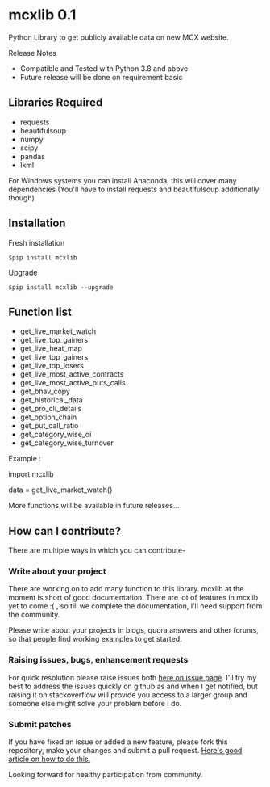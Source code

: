 # mcxlib 0.1

Python Library to get publicly available data on new MCX website.

Release Notes
* Compatible and Tested with Python 3.8 and above 
* Future release will be done on requirement basic

## Libraries Required
- requests
- beautifulsoup
- numpy 
- scipy
- pandas
- lxml

For Windows systems you can install Anaconda, this will cover many dependencies (You'll have to install requests and beautifulsoup additionally though)

## Installation
Fresh installation 

```$pip install mcxlib```

Upgrade

```$pip install mcxlib --upgrade```

## Function list

* get_live_market_watch
* get_live_top_gainers
* get_live_heat_map
* get_live_top_gainers
* get_live_top_losers
* get_live_most_active_contracts
* get_live_most_active_puts_calls
* get_bhav_copy
* get_historical_data
* get_pro_cli_details
* get_option_chain
* get_put_call_ratio
* get_category_wise_oi
* get_category_wise_turnover

Example : 

import mcxlib

data = get_live_market_watch()
                                            
More functions will be available in future releases...


## How can I contribute?
There are multiple ways in which you can contribute-

### Write about your project

There are working on to add many function to this library. mcxlib at the moment is short of good documentation. There are lot of features in mcxlib yet to come :( , so till we complete the documentation, I'll need support from the community.

Please write about your projects in blogs, quora answers and other forums, so that people find working examples to get started.

### Raising issues, bugs, enhancement requests

For quick resolution please raise issues both [here on issue page](https://github.com/RuchiTanmay/mcxlib/issues). I'll try my best to address the issues quickly on github as and when I get notified, but raising it on stackoverflow will provide you access to a larger group and someone else might solve your problem before I do.

### Submit patches

If you have fixed an issue or added a new feature, please fork this repository, make your changes and submit a pull request. [Here's good article on how to do this.](https://code.tutsplus.com/tutorials/how-to-collaborate-on-github--net-34267) 

Looking forward for healthy participation from community.
